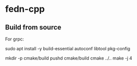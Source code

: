 # fedn-cpp

## Build from source
For grpc: 

sudo apt install -y build-essential autoconf libtool pkg-config



mkdir -p cmake/build
pushd cmake/build
cmake ../..
make -j 4

